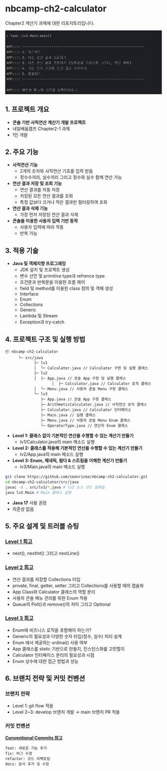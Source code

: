 # nbcamp-ch2-calculator

Chapter2 계산기 과제에 대한 리포지토리입니다.

![실행화면](docs/images/image.png)

## 1. 프로젝트 개요

- **콘솔 기반 사칙연산 계산기 개발 프로젝트**
- 내일배움캠프 Chapter2-1 과제
- 1인 개발

## 2. 주요 기능

- **사칙연산 기능**
    - 2개의 숫자와 사칙연산 기호를 입력 받음
    - 정수수끼리, 실수끼리 그리고 정수와 실수 함께 연산 가능
- **연산 결과 저장 및 조회 기능**
    - 연산 결과를 자동 저장
    - 저장된 모든 연산 결과를 조회
    - 특정 값보다 크거나 작은 결과만 필터링하여 조회
- **연산 결과 삭제 기능**
    - 가장 먼저 저장된 연산 결과 삭제
- **콘솔을 이용한 사용자 입력 기반 동작**
    - 사용자 입력에 따라 작동
    - 반복 가능

## 3. 적용 기술

- **Java 및 객체지향 프로그래밍**
    - JDK 설치 및 프로젝트 생성
    - 변수 선언 및 primitive type과 refrence type
    - 조건문과 반복문을 이용한 흐름 제어
    - field 및 method를 이용한 class 정의 및 객체 생성
    - Interface
    - Enum
    - Collections
    - Generic
    - Lambda 및 Stream
    - Exception과 try-catch

## 4. 프로젝트 구조 및 실행 방법

```
📦 nbcamp-ch2-calculator
      └─ src/java
             ├─ lv1
             │  └─ Calculator.java // Calculator 구현 및 실행 클래스
             ├─ lv2
             │  ├─ App.java // 콘솔 App 구현 및 실행 클래스
    				 │	├─ Calculator.java // Calculator 로직 클래스
             │  └─ Menu.java // 사용자 콘솔 Menu 구현 클래스
             └─ lv3
                ├─ App.java // 콘솔 App 구현 클래스
                ├─ ArithmeticCalculator.java // 사칙연산 로직 클래스
                ├─ Calculator.java // Calculator 인터페이스
                ├─ Main.java // 실행 클래스
                ├─ Menu.java // 사용자 콘솔 Menu Enum 클래스
                └─ OperatorType.java // 연산자 Enum 클래스
```

- **Level 1: 클래스 없이 기본적인 연산을 수행할 수 있는 계산기 만들기**
    - lv1/Calculator.java의 main 메소드 실행
- **Level 2: 클래스를 적용해 기본적인 연산을 수행할 수 있는 계산기 만들기**
    - lv2/App.java의 main 메소드 실행
- **Level 3: Enum, 제네릭, 람다 & 스트림을 이해한 계산기 만들기**
    - lv3/Main.java의 main 메소드 실행

```bash
git clone https://github.com/seonrizee/nbcamp-ch2-calculator.git
cd nbcamp-ch2-calculator/src/java
javac -d . src/lv3/*.java # lv3 소스 코드 컴파일
java lv3.Main # Main 클래스 실행
```

- **Java 17** 사용 권장
- 의존성 없음

## 5. 주요 설계 및 트러블 슈팅

### [Level 1 회고](https://seonrizee.github.io/blog/2025-07-11-ch2-calculator-lev1/)

- next(), nextInt() 그리고 nextLine()

### [Level 2 회고](https://seonrizee.github.io/blog/2025-07-14-ch2-calculator-lev2/)

- 연산 결과를 저장할 Collections 타입
- private, final, getter, setter 그리고 Collections를 사용할 때의 캡슐화
- App Class와 Calculator 클래스의 역할 분리
- 사용자 콘솔 메뉴 관리를 위한 Enum 적용
- Queue의 Poll()과 remove()의 차이 그리고 Optional

### [Level 3 회고](https://seonrizee.github.io/blog/2025-07-15-ch2-calculator-lev3/)

- Enum에 비즈니스 로직을 포함해야 하는가?
- Generic의 필요성과 다양한 숫자 타입(정수, 실수) 처리 설계
- Enum 에서 제공하는 ordinal() 사용 여부
- App 클래스를 static 기반으로 만들지, 인스턴스화를 고민할지
- Calculator 인터페이스 분리의 필요성과 시점
- Enum 상수에 대한 접근 방법과 성능

## 6. 브랜치 전략 및 커밋 컨벤션

### 브랜치 전략

- Level 1: git flow 적용
- Level 2~3: develop 브랜치 개발 → main 브랜치 PR 적용

### 커밋 컨벤션

[**Conventional Commits 참고**](https://www.conventionalcommits.org/ko/v1.0.0/)

```
feat: 새로운 기능 추가
fix: 버그 수정
refactor: 코드 리펙토링
docs: 문서 추가 및 수정
```